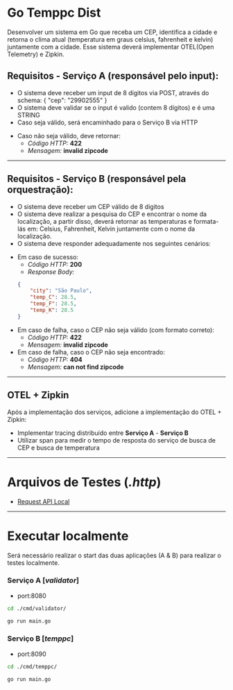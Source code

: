# Go Temppc Dist
Desenvolver um sistema em Go que receba um CEP, identifica a cidade e retorna o clima atual (temperatura em graus celsius, fahrenheit e kelvin) juntamente com a cidade. Esse sistema deverá implementar OTEL(Open Telemetry) e Zipkin.
 
## Requisitos - Serviço A (responsável pelo input):

* O sistema deve receber um input de 8 dígitos via POST, através do schema:  { "cep": "29902555" }
* O sistema deve validar se o input é valido (contem 8 dígitos) e é uma STRING
* Caso seja válido, será encaminhado para o Serviço B via HTTP

- Caso não seja válido, deve retornar:
    - *Código HTTP:* **422**
    - *Mensagem:* **invalid zipcode**

---


## Requisitos - Serviço B (responsável pela orquestração):
* O sistema deve receber um CEP válido de 8 digitos
* O sistema deve realizar a pesquisa do CEP e encontrar o nome da localização, a partir disso, deverá retornar as temperaturas e formata-lás em: Celsius, Fahrenheit, Kelvin juntamente com o nome da localização.
* O sistema deve responder adequadamente nos seguintes cenários:

- Em caso de sucesso:
    - *Código HTTP:* **200**
    - *Response Body:*
    ```json 
    {
        "city": "São Paulo",
        "temp_C": 28.5,
        "temp_F": 28.5,
        "temp_K": 28.5
    } 
    ```
- Em caso de falha, caso o CEP não seja válido (com formato correto):
    - *Código HTTP:* **422**
    - *Mensagem:* **invalid zipcode**
- ​Em caso de falha, caso o CEP não seja encontrado:
    - *Código HTTP:* **404**
    - *Mensagem:* **can not find zipcode**

---
## OTEL + Zipkin
Após a implementação dos serviços, adicione a implementação do OTEL + Zipkin:
- Implementar tracing distribuído entre **Serviço A** - **Serviço B**
- Utilizar span para medir o tempo de resposta do serviço de busca de CEP e busca de temperatura

---

# Arquivos de Testes (_.http_)
- [Request API Local](./api/api.http)

---
# Executar localmente
Será necessário realizar o start das duas aplicações (A & B) para realizar o testes localmente.

### Serviço A [_validator_]
- port:8080
```bash
cd ./cmd/validator/
```
```bash
go run main.go
```

### Serviço B [_temppc_]
- port:8090
```bash
cd ./cmd/temppc/
```
```bash
go run main.go
```